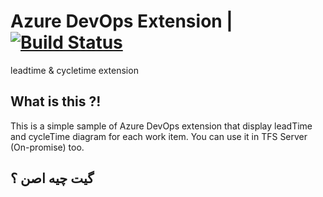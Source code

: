﻿Azure DevOps Extension | [![Build Status](https://travis-ci.org/HamedMoghadasi/vss-extension.svg?branch=master)](https://travis-ci.org/HamedMoghadasi/vss-extension)
===========
leadtime & cycletime extension

## What is this ?!
This is a simple sample of Azure DevOps extension that display leadTime and cycleTime diagram for each work item. You can use it in TFS Server (On-promise) too. 

## گیت چیه اصن ؟
